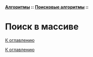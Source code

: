 **[Алгоритмы](../../README.md#algorithms) ::** 
**[Поисковые алгоритмы](../../README.md#algorithms-search) ::**
# Поиск в массиве

<!--

-->

[К оглавлению](../../README.md#algorithms-search)



[К оглавлению](../../README.md#algorithms-search)
